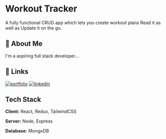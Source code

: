 
# Workout Tracker

A fully functional CRUD app which lets you create workout plans Read it as well as  Update it on the go.


## 🚀 About Me
I'm a aspiring  full stack developer...


## 🔗 Links
[![portfolio](https://img.shields.io/badge/my_portfolio-000?style=for-the-badge&logo=ko-fi&logoColor=white)](https://mrinalspersonalportfolio.netlify.app//)
[![linkedin](https://img.shields.io/badge/linkedin-0A66C2?style=for-the-badge&logo=linkedin&logoColor=white)](https://www.linkedin.com/in/mrinal-singha-754b57249/)

## Tech Stack

**Client:** React, Redux, TailwindCSS

**Server:** Node, Express

**Database:** MongoDB 

